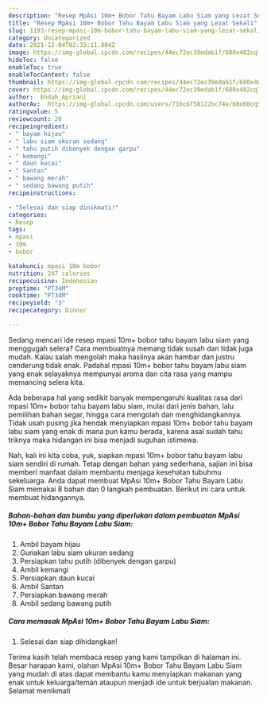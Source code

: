 ```yaml
---
description: "Resep MpAsi 10m+ Bobor Tahu Bayam Labu Siam yang Lezat Sekali"
title: "Resep MpAsi 10m+ Bobor Tahu Bayam Labu Siam yang Lezat Sekali"
slug: 1193-resep-mpasi-10m-bobor-tahu-bayam-labu-siam-yang-lezat-sekali
category: Uncategorized
date: 2021-12-04T02:33:11.804Z
image: https://img-global.cpcdn.com/recipes/44ec72ec39edab1f/680x482cq70/mpasi-10m-bobor-tahu-bayam-labu-siam-foto-resep-utama.jpg
hideToc: false
enableToc: true
enableTocContent: false
thumbnail: https://img-global.cpcdn.com/recipes/44ec72ec39edab1f/680x482cq70/mpasi-10m-bobor-tahu-bayam-labu-siam-foto-resep-utama.jpg
cover: https://img-global.cpcdn.com/recipes/44ec72ec39edab1f/680x482cq70/mpasi-10m-bobor-tahu-bayam-labu-siam-foto-resep-utama.jpg
author:  Endah_Apriani
authorAv:  https://img-global.cpcdn.com/users/71bc6f58122bc74e/60x60cq50/avatar.jpg
ratingvalue: 5
reviewcount: 20
recipeingredient:
- " bayam hijau"
- " labu siam ukuran sedang"
- " tahu putih dibenyek dengan garpu"
- " kemangi"
- " daun kucai"
- " Santan"
- " bawang merah"
- " sedang bawang putih"
recipeinstructions:

- "Selesai dan siap dinikmati!"
categories:
- Resep
tags:
- mpasi
- 10m
- bobor

katakunci: mpasi 10m bobor 
nutrition: 247 calories
recipecuisine: Indonesian
preptime: "PT34M"
cooktime: "PT34M"
recipeyield: "3"
recipecategory: Dinner

---
```



Sedang mencari ide resep mpasi 10m+ bobor tahu bayam labu siam yang menggugah selera? Cara membuatnya memang tidak susah dan tidak juga mudah. Kalau salah mengolah maka hasilnya akan hambar dan justru cenderung tidak enak. Padahal mpasi 10m+ bobor tahu bayam labu siam yang enak selayaknya mempunyai aroma dan cita rasa yang mampu memancing selera kita.


Ada beberapa hal yang sedikit banyak mempengaruhi kualitas rasa dari mpasi 10m+ bobor tahu bayam labu siam, mulai dari jenis bahan, lalu pemilihan bahan segar, hingga cara mengolah dan menghidangkannya. Tidak usah pusing jika hendak menyiapkan mpasi 10m+ bobor tahu bayam labu siam yang enak di mana pun kamu berada, karena asal sudah tahu triknya maka hidangan ini bisa menjadi suguhan istimewa.




Nah, kali ini kita coba, yuk, siapkan mpasi 10m+ bobor tahu bayam labu siam sendiri di rumah. Tetap dengan bahan yang sederhana, sajian ini bisa memberi manfaat dalam membantu menjaga kesehatan tubuhmu sekeluarga. Anda dapat membuat MpAsi 10m+ Bobor Tahu Bayam Labu Siam memakai 8 bahan dan 0 langkah pembuatan. Berikut ini cara untuk membuat hidangannya.

<!--inarticleads1-->

##### Bahan-bahan dan bumbu yang diperlukan dalam pembuatan MpAsi 10m+ Bobor Tahu Bayam Labu Siam:

1. Ambil  bayam hijau
1. Gunakan  labu siam ukuran sedang
1. Persiapkan  tahu putih (dibenyek dengan garpu)
1. Ambil  kemangi
1. Persiapkan  daun kucai
1. Ambil  Santan
1. Persiapkan  bawang merah
1. Ambil  sedang bawang putih




<!--inarticleads2-->

##### Cara memasak MpAsi 10m+ Bobor Tahu Bayam Labu Siam:


1. Selesai dan siap dihidangkan!



Terima kasih telah membaca resep yang kami tampilkan di halaman ini. Besar harapan kami, olahan MpAsi 10m+ Bobor Tahu Bayam Labu Siam yang mudah di atas dapat membantu kamu menyiapkan makanan yang enak untuk keluarga/teman ataupun menjadi ide untuk berjualan makanan. Selamat menikmati
